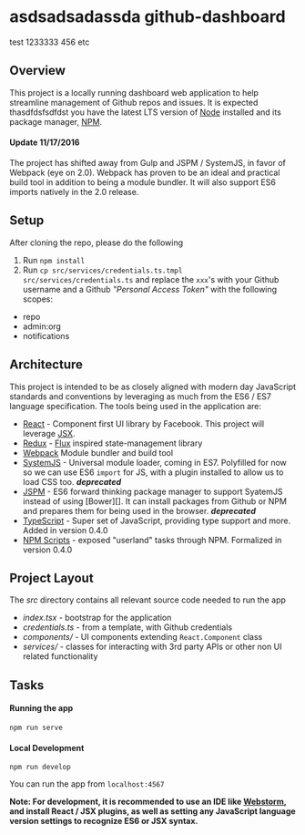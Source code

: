 # asdsadsadassda github-dashboard

test 1233333   456 etc

## Overview
This project is a locally running dashboard web application to help streamline management of Github repos and issues.
It is expected thasdfdsfsdfdst you have the latest LTS version of [Node][] installed and its package manager, [NPM][].

#### Update 11/17/2016
The project has shifted away from Gulp and JSPM / SystemJS, in favor of Webpack (eye on 2.0).  Webpack has proven to be
an ideal and practical build tool in addition to being a module bundler.  It will also support ES6 imports natively in
the 2.0 release.

[Node]: https://nodejs.org/
[NPM]: https://www.npmjs.com/

## Setup
After cloning the repo, please do the following

1. Run `npm install`
2. Run `cp src/services/credentials.ts.tmpl src/services/credentials.ts` and replace the `xxx`'s with your Github username and a Github
_"Personal Access Token"_ with the following scopes:
- repo
- admin:org
- notifications

## Architecture
This project is intended to be as closely aligned with modern day JavaScript standards and conventions by leveraging as
much from the ES6 / ES7 language specification.  The tools being used in the application are:

- [React][] - Component first UI library by Facebook.  This project will leverage [JSX].
- [Redux][] - [Flux][] inspired state-management library
- [Webpack][]  Module bundler and build tool
- [SystemJS][] - Universal module loader, coming in ES7.  Polyfilled for now so we can use ES6 `import` for JS, with
a plugin installed to allow us to load CSS too.  _**deprecated**_
- [JSPM][] - ES6 forward thinking package manager to support SyatemJS instead of using [Bower][].  It can install packages
from Github or NPM and prepares them for being used in the browser. _**deprecated**_
- [TypeScript][] - Super set of JavaScript, providing type support and more.  Added in version 0.4.0
- [NPM Scripts][] - exposed "userland" tasks through NPM.  Formalized in version 0.4.0

[React]: https://facebook.github.io/react/
[JSX]: https://facebook.github.io/react/docs/jsx-in-depth.html
[Webpack]: https://webpack.github.io/
[SystemJS]: https://github.com/systemjs/systemjs
[JSPM]: http://jspm.io/
[Flux]: https://facebook.github.io/flux/
[Redux]: https://github.com/reactjs/redux
[TypeScript]: https://www.typescriptlang.org/
[NPM Scripts]: https://docs.npmjs.com/misc/scripts

## Project Layout
The _src_ directory contains all relevant source code needed to run the app
- _index.tsx_ - bootstrap for the application
- _credentials.ts_ - from a template, with Github credentials
- _components/_ - UI components extending `React.Component` class
- _services/_ - classes for interacting with 3rd party APIs or other non UI related functionality

## Tasks
#### Running the app
`npm run serve`

#### Local Development
`npm run develop`

You can run the app from `localhost:4567`

**Note: For development, it is recommended to use an IDE like [Webstorm][], and install React / JSX plugins, as well
as setting any JavaScript language version settings to recognize ES6 or JSX syntax.**

[Webstorm]: https://www.jetbrains.com/webstorm/